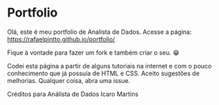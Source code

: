 # Portfolio

Olá, este é meu portfolio de Analista de Dados.
Acesse a página: https://rafaelpintto.github.io/portfolio/

Fique à vontade para fazer um fork e também criar o seu. 😁

Codei esta página a partir de alguns tutoriais na internet e com o pouco conhecimento que já possuía de HTML e CSS.
Aceito sugestões de melhorias. Qualquer coisa, abra uma issue.

Créditos para Análista de Dados Icaro Martins 